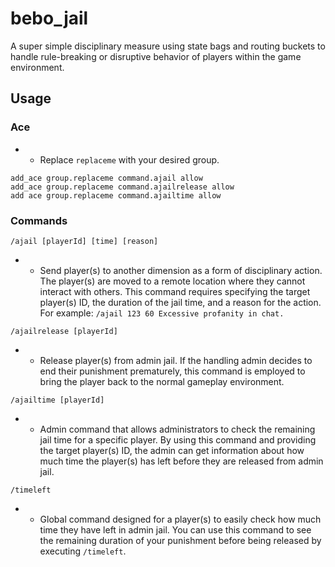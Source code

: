 # bebo_jail

A super simple disciplinary measure using state bags and routing buckets to handle rule-breaking or disruptive behavior of players within the game environment.

## Usage 

### Ace

- - Replace `replaceme` with your desired group.
```
add_ace group.replaceme command.ajail allow
add_ace group.replaceme command.ajailrelease allow
add ace group.replaceme command.ajailtime allow
```

### Commands

`/ajail [playerId] [time] [reason]`
- - Send player(s) to another dimension as a form of disciplinary action. The player(s) are moved to a remote location where they cannot interact with others. This command requires specifying the target player(s) ID, the duration of the jail time, and a reason for the action. For example: `/ajail 123 60 Excessive profanity in chat.`

`/ajailrelease [playerId]`
- - Release player(s) from admin jail. If the handling admin decides to end their punishment prematurely, this command is employed to bring the player back to the normal gameplay environment.

`/ajailtime [playerId]`
- - Admin command that allows administrators to check the remaining jail time for a specific player. By using this command and providing the target player(s) ID, the admin can get information about how much time the player(s) has left before they are released from admin jail.

`/timeleft`
- - Global command designed for a player(s) to easily check how much time they have left in admin jail. You can use this command to see the remaining duration of your punishment before being released by executing `/timeleft`.
